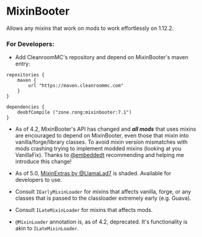 # MixinBooter
Allows any mixins that work on mods to work effortlessly on 1.12.2.

### For Developers:

- Add CleanroomMC's repository and depend on MixinBooter's maven entry:

```
repositories {
    maven {
        url "https://maven.cleanroommc.com"
    }
}

dependencies {
    deobfCompile ("zone.rong:mixinbooter:7.1")
}
```

- As of 4.2, MixinBooter's API has changed and ***all mods*** that uses mixins are encouraged to depend on MixinBooter, even those that mixin into vanilla/forge/library classes. To avoid mixin version mismatches with mods crashing trying to implement modded mixins (looking at you VanillaFix). Thanks to [@embeddedt](https://github.com/embeddedt) recommending and helping me introduce this change!

- As of 5.0, [MixinExtras by @LlamaLad7](https://github.com/LlamaLad7/MixinExtras) is shaded. Available for developers to use.


- Consult `IEarlyMixinLoader` for mixins that affects vanilla, forge, or any classes that is passed to the classloader extremely early (e.g. Guava).
- Consult `ILateMixinLoader` for mixins that affects mods.
- `@MixinLoader` annotation is, as of 4.2, deprecated. It's functionality is akin to `ILateMixinLoader`.
